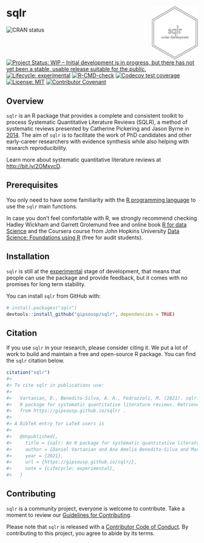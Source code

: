 
<!-- README.md is generated from README.Rmd. Please edit that file -->

# sqlr <a href='https://gipsousp.github.io/sqlr'><img src='man/figures/logo.png' align="right" height="139" /></a>

<!-- badges: start -->

![CRAN status](https://www.r-pkg.org/badges/version/sqlr) [![Project
Status: WIP – Initial development is in progress, but there has not yet
been a stable, usable release suitable for the
public.](https://www.repostatus.org/badges/latest/wip.svg)](https://www.repostatus.org/#wip)
[![Lifecycle:
experimental](https://img.shields.io/badge/lifecycle-experimental-orange.svg)](https://lifecycle.r-lib.org/articles/stages.html#experimental)
[![R-CMD-check](https://github.com/gipsousp/sqlr/workflows/R-CMD-check/badge.svg)](https://github.com/gipsousp/sqlr/actions)
[![Codecov test
coverage](https://codecov.io/gh/gipsousp/sqlr/branch/master/graph/badge.svg)](https://codecov.io/gh/gipsousp/sqlr?branch=master)
[![License:
MIT](https://img.shields.io/badge/license-MIT-green)](https://choosealicense.com/licenses/mit/)
[![Contributor
Covenant](https://img.shields.io/badge/Contributor%20Covenant-v2.0%20adopted-ff69b4.svg)](https://gipsousp.github.io/mctq/CODE_OF_CONDUCT.html)
<!-- badges: end -->

## Overview

`sqlr` is an R package that provides a complete and consistent toolkit
to process Systematic Quantitative Literature Reviews (SQLR), a method
of systematic reviews presented by Catherine Pickering and Jason Byrne
in [2014](https://doi.org/10.1080/07294360.2013.841651). The aim of
`sqlr` is to facilitate the work of PhD candidates and other
early-career researchers with evidence synthesis while also helping with
research reproducibility.

Learn more about systematic quantitative literature reviews at
<http://bit.ly/2OMxvcD>.

## Prerequisites

You only need to have some familiarity with the [R programming
language](https://www.r-project.org/) to use the `sqlr` main functions.

In case you don’t feel comfortable with R, we strongly recommend
checking Hadley Wickham and Garrett Grolemund free and online book [R
for data Science](https://r4ds.had.co.nz/) and the Coursera course from
John Hopkins University [Data Science: Foundations using
R](https://www.coursera.org/specializations/data-science-foundations-r)
(free for audit students).

## Installation

`sqlr` is still at the
[experimental](https://lifecycle.r-lib.org/articles/stages.html#experimental)
stage of development, that means that people can use the package and
provide feedback, but it comes with no promises for long term stability.

You can install `sqlr` from GitHub with:

``` r
# install.packages("sqlr")
devtools::install_github("gipsousp/sqlr", dependencies = TRUE)
```

## Citation

If you use `sqlr` in your research, please consider citing it. We put a
lot of work to build and maintain a free and open-source R package. You
can find the `sqlr` citation below.

``` r
citation("sqlr")
#> 
#> To cite sqlr in publications use:
#> 
#>   Vartanian, D., Benedito-Silva, A. A., Pedrazzoli, M. (2021). sqlr: An
#>   R package for systematic quantitative literature reviews. Retrieved
#>   from https://gipsousp.github.io/sqlr/ .
#> 
#> A BibTeX entry for LaTeX users is
#> 
#>   @Unpublished{,
#>     title = {sqlr: An R package for systematic quantitative literature reviews},
#>     author = {Daniel Vartanian and Ana Amelia Benedito-Silva and Mario Pedrazzoli},
#>     year = {2021},
#>     url = {https://gipsousp.github.io/sqlr/},
#>     note = {Lifecycle: experimental},
#>   }
```

## Contributing

`sqlr` is a community project, everyone is welcome to contribute. Take a
moment to review our [Guidelines for
Contributing](https://gipsousp.github.io/sqlr/CONTRIBUTING.html).

Please note that `sqlr` is released with a [Contributor Code of
Conduct](https://gipsousp.github.io/sqlr/CODE_OF_CONDUCT.html). By
contributing to this project, you agree to abide by its terms.
